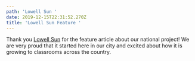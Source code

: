 ```yaml
---
path: 'Lowell Sun '
date: 2019-12-15T22:31:52.270Z
title: 'Lowell Sun Feature '
---
```

Thank you [Lowell Sun](https://www.lowellsun.com/2019/12/14/lowell-high-class-project-goes-nationwide/) for the feature article about our national project! We are very proud that it started here in our city and excited about how it is growing to classrooms across the country.
